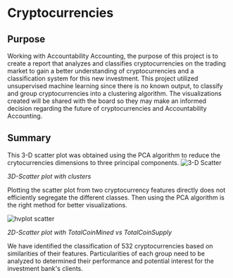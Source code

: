 # Cryptocurrencies

## Purpose
Working with Accountability Accounting, the purpose of this project is to create a report that analyzes and classifies cryptocurrencies on the trading market to gain a better understanding of cryptocurrencies and a classification system for this new investment. This project utilized unsupervised machine learning since there is no known output, to classify and group cryptocurrencies into a clustering algorithm. The visualizations created will be shared with the board so they may make an informed decision regarding the future of cryptocurrencies and Accountability Accounting.

## Summary 
This 3-D scatter plot was obtained using the PCA algorithm to reduce the crytocurrencies dimensions to three principal components.
![3-D Scatter](https://user-images.githubusercontent.com/102122063/183322502-a4d6b5c4-90ac-43e0-92b1-b14289d8f754.PNG)

*3D-Scatter plot with clusters*

Plotting the scatter plot from two cryptocurrency features directly does not efficiently segregate the different classes. Then using the PCA algorithm is the right method for better visualizations.

![hvplot scatter](https://user-images.githubusercontent.com/102122063/183322415-ecf1a571-8ce1-4d96-8afa-b7c4e9e7b8ef.PNG)

*2D-Scatter plot with TotalCoinMined vs TotalCoinSupply*

We have identified the classification of 532 cryptocurrencies based on similarities of their features.
Particularities of each group need to be analyzed to determined their performance and potential interest for the investment bank's clients.
